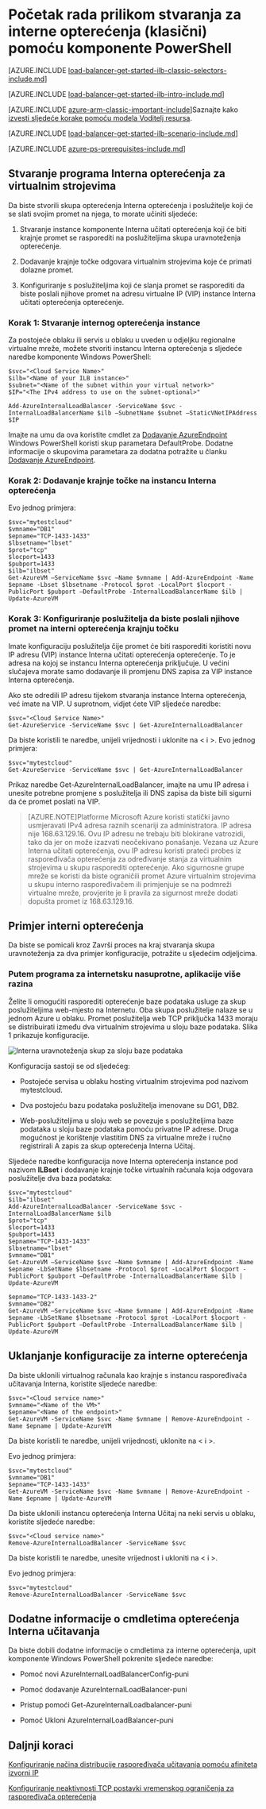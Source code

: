 <properties
   pageTitle="Stvaranje programa Interna opterećenja pomoću komponente PowerShell u modelu uvođenje klasičnog | Microsoft Azure"
   description="Saznajte kako stvoriti na interni opterećenja pomoću komponente PowerShell u modelu klasični implementacije"
   services="load-balancer"
   documentationCenter="na"
   authors="sdwheeler"
   manager="carmonm"
   editor=""
   tags="azure-service-management"
/>
<tags
   ms.service="load-balancer"
   ms.devlang="na"
   ms.topic="get-started-article"
   ms.tgt_pltfrm="na"
   ms.workload="infrastructure-services"
   ms.date="02/09/2016"
   ms.author="sewhee" />

# <a name="get-started-creating-an-internal-load-balancer-classic-using-powershell"></a>Početak rada prilikom stvaranja za interne opterećenja (klasični) pomoću komponente PowerShell

[AZURE.INCLUDE [load-balancer-get-started-ilb-classic-selectors-include.md](../../includes/load-balancer-get-started-ilb-classic-selectors-include.md)]

[AZURE.INCLUDE [load-balancer-get-started-ilb-intro-include.md](../../includes/load-balancer-get-started-ilb-intro-include.md)]

[AZURE.INCLUDE [azure-arm-classic-important-include](../../includes/learn-about-deployment-models-classic-include.md)]Saznajte kako [izvesti sljedeće korake pomoću modela Voditelj resursa](load-balancer-get-started-ilb-arm-ps.md).

[AZURE.INCLUDE [load-balancer-get-started-ilb-scenario-include.md](../../includes/load-balancer-get-started-ilb-scenario-include.md)]


[AZURE.INCLUDE [azure-ps-prerequisites-include.md](../../includes/azure-ps-prerequisites-include.md)]


## <a name="create-an-internal-load-balancer-set-for-virtual-machines"></a>Stvaranje programa Interna opterećenja za virtualnim strojevima

Da biste stvorili skupa opterećenja Interna opterećenja i poslužitelje koji će se slati svojim promet na njega, to morate učiniti sljedeće:

1. Stvaranje instance komponente Interna učitati opterećenja koji će biti krajnje promet se rasporediti na poslužiteljima skupa uravnoteženja opterećenje.

1. Dodavanje krajnje točke odgovara virtualnim strojevima koje će primati dolazne promet.

1. Konfiguriranje s poslužiteljima koji će slanja promet se rasporediti da biste poslali njihove promet na adresu virtualne IP (VIP) instance Interna učitati opterećenja opterećenje.


### <a name="step-1-create-an-internal-load-balancing-instance"></a>Korak 1: Stvaranje internog opterećenja instance

Za postojeće oblaku ili servis u oblaku u uveden u odjeljku regionalne virtualne mreže, možete stvoriti instancu Interna opterećenja s sljedeće naredbe komponente Windows PowerShell:

    $svc="<Cloud Service Name>"
    $ilb="<Name of your ILB instance>"
    $subnet="<Name of the subnet within your virtual network>"
    $IP="<The IPv4 address to use on the subnet-optional>"

    Add-AzureInternalLoadBalancer -ServiceName $svc -InternalLoadBalancerName $ilb –SubnetName $subnet –StaticVNetIPAddress $IP


Imajte na umu da ova koristite cmdlet za [Dodavanje AzureEndpoint](https://msdn.microsoft.com/library/dn495300.aspx) Windows PowerShell koristi skup parametara DefaultProbe. Dodatne informacije o skupovima parametara za dodatna potražite u članku [Dodavanje AzureEndpoint](https://msdn.microsoft.com/library/dn495300.aspx).

### <a name="step-2-add-endpoints-to-the-internal-load-balancing-instance"></a>Korak 2: Dodavanje krajnje točke na instancu Interna opterećenja

Evo jednog primjera:

    $svc="mytestcloud"
    $vmname="DB1"
    $epname="TCP-1433-1433"
    $lbsetname="lbset"
    $prot="tcp"
    $locport=1433
    $pubport=1433
    $ilb="ilbset"
    Get-AzureVM –ServiceName $svc –Name $vmname | Add-AzureEndpoint -Name $epname -Lbset $lbsetname -Protocol $prot -LocalPort $locport -PublicPort $pubport –DefaultProbe -InternalLoadBalancerName $ilb | Update-AzureVM


### <a name="step-3-configure-your-servers-to-send-their-traffic-to-the-new-internal-load-balancing-endpoint"></a>Korak 3: Konfiguriranje poslužitelja da biste poslali njihove promet na interni opterećenja krajnju točku

Imate konfiguraciju poslužitelja čije promet će biti rasporediti koristiti novu IP adresu (VIP) instance Interna učitati opterećenja opterećenje. To je adresa na kojoj se instancu Interna opterećenja priključuje. U većini slučajeva morate samo dodavanje ili promjenu DNS zapisa za VIP instance Interna opterećenja.

Ako ste odredili IP adresu tijekom stvaranja instance Interna opterećenja, već imate na VIP. U suprotnom, vidjet ćete VIP sljedeće naredbe:

    $svc="<Cloud Service Name>"
    Get-AzureService -ServiceName $svc | Get-AzureInternalLoadBalancer



Da biste koristili te naredbe, unijeli vrijednosti i uklonite na < i >. Evo jednog primjera:

    $svc="mytestcloud"
    Get-AzureService -ServiceName $svc | Get-AzureInternalLoadBalancer


Prikaz naredbe Get-AzureInternalLoadBalancer, imajte na umu IP adresa i unesite potrebne promjene s poslužitelja ili DNS zapisa da biste bili sigurni da će promet poslati na VIP.

>[AZURE.NOTE]Platforme Microsoft Azure koristi statički javno usmjeravati IPv4 adresa raznih scenariji za administratora. IP adresa nije 168.63.129.16. Ovu IP adresu ne trebaju biti blokirane vatrozidi, tako da jer on može izazvati neočekivano ponašanje.
>Vezana uz Azure Interna učitati opterećenja, ovu IP adresu koristi prateći probes iz raspoređivača opterećenja za određivanje stanja za virtualnim strojevima u skupu rasporediti opterećenje. Ako sigurnosne grupe mreže se koristi da biste ograničili promet Azure virtualnim strojevima u skupu interno raspoređivačem ili primjenjuje se na podmreži virtualne mreže, provjerite je li pravila za sigurnost mreže dodati dopušta promet iz 168.63.129.16.


## <a name="example-of-internal-load-balancing"></a>Primjer interni opterećenja

Da biste se pomicali kroz Završi proces na kraj stvaranja skupa uravnoteženja za dva primjer konfiguracije, potražite u sljedećim odjeljcima.

### <a name="an-internet-facing-multi-tier-application"></a>Putem programa za internetsku nasuprotne, aplikacije više razina

Želite li omogućiti rasporediti opterećenje baze podataka usluge za skup poslužiteljima web-mjesto na Internetu. Oba skupa poslužitelje nalaze se u jednom Azure u oblaku. Promet poslužitelja web TCP priključka 1433 moraju se distribuirati između dva virtualnim strojevima u sloju baze podataka. Slika 1 prikazuje konfiguracije.

![Interna uravnoteženja skup za sloju baze podataka](./media/load-balancer-internal-getstarted/IC736321.png)


Konfiguracija sastoji se od sljedećeg:

- Postojeće servisa u oblaku hosting virtualnim strojevima pod nazivom mytestcloud.

- Dva postojeću bazu podataka poslužitelja imenovane su DG1, DB2.

- Web-poslužiteljima u sloju web se povezuje s poslužiteljima baze podataka u sloju baze podataka pomoću privatne IP adrese. Druga mogućnost je korištenje vlastitim DNS za virtualne mreže i ručno registrirali A zapis za skup opterećenja Interna Učitaj.

Sljedeće naredbe konfiguracija nove Interna opterećenja instance pod nazivom **ILBset** i dodavanje krajnje točke virtualnih računala koja odgovara poslužitelje dva baza podataka:

    $svc="mytestcloud"
    $ilb="ilbset"
    Add-AzureInternalLoadBalancer -ServiceName $svc -InternalLoadBalancerName $ilb
    $prot="tcp"
    $locport=1433
    $pubport=1433
    $epname="TCP-1433-1433"
    $lbsetname="lbset"
    $vmname="DB1"
    Get-AzureVM –ServiceName $svc –Name $vmname | Add-AzureEndpoint -Name $epname -LbSetName $lbsetname -Protocol $prot -LocalPort $locport -PublicPort $pubport –DefaultProbe -InternalLoadBalancerName $ilb | Update-AzureVM

    $epname="TCP-1433-1433-2"
    $vmname="DB2"
    Get-AzureVM –ServiceName $svc –Name $vmname | Add-AzureEndpoint -Name $epname -LbSetName $lbsetname -Protocol $prot -LocalPort $locport -PublicPort $pubport –DefaultProbe -InternalLoadBalancerName $ilb | Update-AzureVM


## <a name="remove-an-internal-load-balancing-configuration"></a>Uklanjanje konfiguracije za interne opterećenja

Da biste uklonili virtualnog računala kao krajnje s instancu raspoređivača učitavanja Interna, koristite sljedeće naredbe:

    $svc="<Cloud service name>"
    $vmname="<Name of the VM>"
    $epname="<Name of the endpoint>"
    Get-AzureVM -ServiceName $svc -Name $vmname | Remove-AzureEndpoint -Name $epname | Update-AzureVM

Da biste koristili te naredbe, unijeli vrijednosti, uklonite na < i >.

Evo jednog primjera:

    $svc="mytestcloud"
    $vmname="DB1"
    $epname="TCP-1433-1433"
    Get-AzureVM -ServiceName $svc -Name $vmname | Remove-AzureEndpoint -Name $epname | Update-AzureVM

Da biste uklonili instancu opterećenja Interna Učitaj na neki servis u oblaku, koristite sljedeće naredbe:

    $svc="<Cloud service name>"
    Remove-AzureInternalLoadBalancer -ServiceName $svc

Da biste koristili te naredbe, unesite vrijednost i ukloniti na < i >.

Evo jednog primjera:

    $svc="mytestcloud"
    Remove-AzureInternalLoadBalancer -ServiceName $svc



## <a name="additional-information-about-internal-load-balancer-cmdlets"></a>Dodatne informacije o cmdletima opterećenja Interna učitavanja


Da biste dobili dodatne informacije o cmdletima za interne opterećenja, upit komponente Windows PowerShell pokrenite sljedeće naredbe:

- Pomoć novi AzureInternalLoadBalancerConfig-puni

- Pomoć dodavanje AzureInternalLoadBalancer-puni

- Pristup pomoći Get-AzureInternalLoadbalancer-puni

- Pomoć Ukloni AzureInternalLoadBalancer-puni

## <a name="next-steps"></a>Daljnji koraci

[Konfiguriranje načina distribucije raspoređivača učitavanja pomoću afiniteta izvorni IP](load-balancer-distribution-mode.md)

[Konfiguriranje neaktivnosti TCP postavki vremenskog ograničenja za raspoređivača opterećenja](load-balancer-tcp-idle-timeout.md)